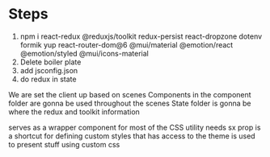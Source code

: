# Steps

1. npm i react-redux @reduxjs/toolkit redux-persist react-dropzone dotenv formik yup react-router-dom@6 @mui/material @emotion/react @emotion/styled @mui/icons-material
2. Delete boiler plate
3. add jsconfig.json
4. do redux in state

We are set the client up based on scenes
Components in the component folder are gonna be used throughout the scenes
State folder is gonna be where the redux and toolkit information


<Box></Box> serves as a wrapper component for most of the CSS utility needs
sx prop is a shortcut for defining custom styles that has access to the theme
<Typography> is used to present stuff using custom css